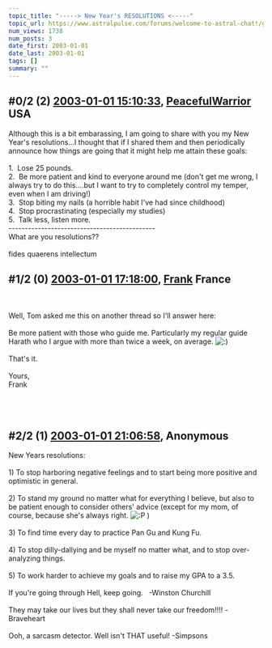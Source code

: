 ```yaml
---
topic_title: "-----> New Year's RESOLUTIONS <-----"
topic_url: https://www.astralpulse.com/forums/welcome-to-astral-chat!/gt-new-year-s-resolutions-lt
num_views: 1738
num_posts: 3
date_first: 2003-01-01
date_last: 2003-01-01
tags: []
summary: ""
---
```


## \#0/2 (2) [2003-01-01 15:10:33](https://www.astralpulse.com/forums/index.php?msg=118721), [PeacefulWarrior](https://www.astralpulse.com/forums/profile/?u=230) USA ##
<section>
Although this is a bit embarassing, I am going to share with you my New Year's resolutions...I thought that if I shared them and then periodically announce how things are going that it might help me attain these goals:
<br>
<br>
1.  Lose 25 pounds.
<br>
2.  Be more patient and kind to everyone around me (don't get me wrong, I always try to do this....but I want to try to completely control my temper, even when I am driving!)
<br>
3.  Stop biting my nails (a horrible habit I've had since childhood)
<br>
4.  Stop procrastinating (especially my studies)
<br>
5.  Talk less, listen more.
<br>
---------------------------------------------
<br>
What are you resolutions??
<br>
<br>
fides quaerens intellectum
</section>

## \#1/2 (0) [2003-01-01 17:18:00](https://www.astralpulse.com/forums/index.php?msg=19506), [Frank](https://www.astralpulse.com/forums/profile/?u=359) France ##
<section>
<br>
<br>
Well, Tom asked me this on another thread so I'll answer here:
<br>
<br>
Be more patient with those who guide me. Particularly my regular guide Harath who I argue with more than twice a week, on average.
<img alt=":)" class="smiley" src="https://www.astralpulse.com/forums/Smileys/fugue/smiley.png" title="Smiley"/>
<br>
<br>
That's it.
<br>
<br>
Yours,
<br>
Frank
<br>
<br>
<br>
<br>
</section>

## \#2/2 (1) [2003-01-01 21:06:58](https://www.astralpulse.com/forums/index.php?msg=19511), Anonymous  ##
<section>
New Years resolutions:
<br>
<br>
1) To stop harboring negative feelings and to start being more positive and optimistic in general.
<br>
<br>
2) To stand my ground no matter what for everything I believe, but also to be patient enough to consider others' advice (except for my mom, of course, because she's always right.
<img alt=":P" class="smiley" src="https://www.astralpulse.com/forums/Smileys/fugue/tongue.png" title="Tongue"/>
)
<br>
<br>
3) To find time every day to practice Pan Gu and Kung Fu.
<br>
<br>
4) To stop dilly-dallying and be myself no matter what, and to stop over-analyzing things.
<br>
<br>
5) To work harder to achieve my goals and to raise my GPA to a 3.5.
<br>
<br>
If you're going through Hell, keep going.   -Winston Churchill
<br>
<br>
They may take our lives but they shall never take our freedom!!!! -Braveheart
<br>
<br>
Ooh, a sarcasm detector. Well isn't THAT useful! -Simpsons
</section>